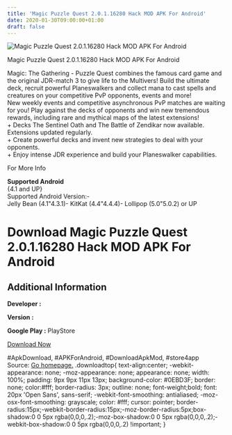 ```yaml
---
title: 'Magic Puzzle Quest 2.0.1.16280 Hack MOD APK For Android'
date: 2020-01-30T09:00:00+01:00
draft: false
---
```


![Magic Puzzle Quest 2.0.1.16280 Hack MOD APK For Android](https://i0.wp.com/apkhome.net/wp-content/uploads/2017/05/Magic-Puzzle-Quest-2.0.1.16280.png "Magic Puzzle Quest 2.0.1.16280 Hack MOD APK For Android")

  

Magic Puzzle Quest 2.0.1.16280 Hack MOD APK For Android

Magic: The Gathering - Puzzle Quest combines the famous card game and the original JDR-match 3 to give life to the Multivers! Build the ultimate deck, recruit powerful Planeswalkers and collect mana to cast spells and creatures on your competitive PvP opponents, events and more!  
New weekly events and competitive asynchronous PvP matches are waiting for you! Play against the decks of opponents and win new tremendous rewards, including rare and mythical maps of the latest extensions!  
\+ Decks The Sentinel Oath and The Battle of Zendikar now available. Extensions updated regularly.  
\+ Create powerful decks and invent new strategies to deal with your opponents.  
\+ Enjoy intense JDR experience and build your Planeswalker capabilities.

For More Info

**Supported Android**  
{4.1 and UP}  
Supported Android Version:-  
Jelly Bean (4.1"4.3.1)- KitKat (4.4"4.4.4)- Lollipop (5.0"5.0.2) or UP

Download Magic Puzzle Quest 2.0.1.16280 Hack MOD APK For Android
================================================================

Additional Information
----------------------

**Developer :**

**Version :**

**Google Play :** PlayStore

  

[Download Now](https://store4app.co/post/magic-puzzle-quest-2-0-1-16280-hack-mod-apk-for-android_1573671190)

  
#ApkDownload, #APKForAndroid, #DownloadApkMod, #store4app  
Source: [Go homepage.](https://store4app.co/post/magic-puzzle-quest-2-0-1-16280-hack-mod-apk-for-android_1573671190) .downloadtop{ text-align:center; -webkit-appearance: none; -moz-appearance: none; appearance: none; width: 100%; padding: 9px 9px 11px 13px; background-color: #0EBD3F; border: none; color:#fff; border-radius: 3px; outline: none; font-weight;bold; font: 20px 'Open Sans', sans-serif; -webkit-font-smoothing: antialiased; -moz-osx-font-smoothing: grayscale; color: #fff; cursor: pointer; border-radius:15px;-webkit-border-radius:15px;-moz-border-radius:5px;box-shadow:0 0 5px rgba(0,0,0,.2);-moz-box-shadow:0 0 5px rgba(0,0,0,.2);-webkit-box-shadow:0 0 5px rgba(0,0,0,.2) !important; }